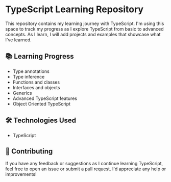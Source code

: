 # TypeScript Learning Repository

This repository contains my learning journey with TypeScript. I'm using this space to track my progress as I explore TypeScript from basic to advanced concepts. As I learn, I will add projects and examples that showcase what I've learned.

## 📚 Learning Progress



- Type annotations
- Type inference
- Functions and classes
- Interfaces and objects
- Generics
- Advanced TypeScript features
- Object Oriented TypeScript 



## 🛠️ Technologies Used

- TypeScript


## 🤝 Contributing

If you have any feedback or suggestions as I continue learning TypeScript, feel free to open an issue or submit a pull request. I'd appreciate any help or improvements!

